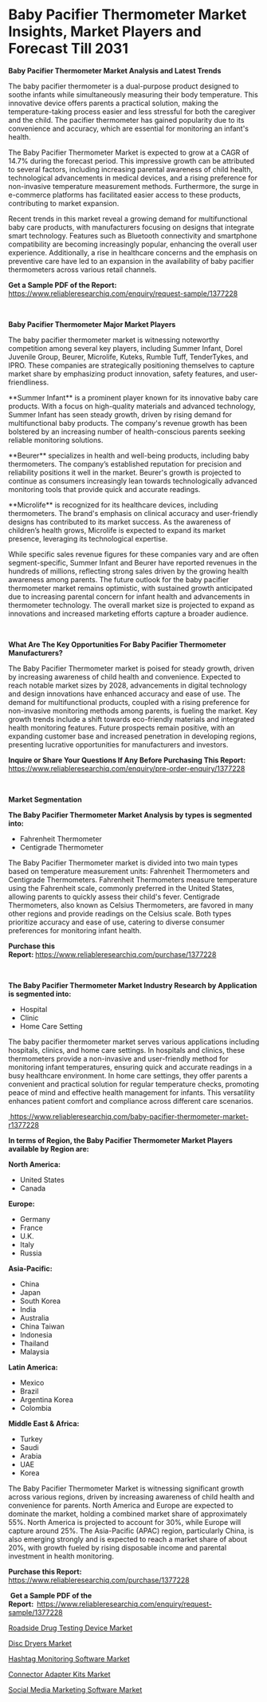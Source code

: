 <p><h1>Baby Pacifier Thermometer Market Insights, Market Players and Forecast Till 2031</h1></p><p><strong>Baby Pacifier Thermometer Market Analysis and Latest Trends</strong></p>
<p><p>The baby pacifier thermometer is a dual-purpose product designed to soothe infants while simultaneously measuring their body temperature. This innovative device offers parents a practical solution, making the temperature-taking process easier and less stressful for both the caregiver and the child. The pacifier thermometer has gained popularity due to its convenience and accuracy, which are essential for monitoring an infant's health.</p><p>The Baby Pacifier Thermometer Market is expected to grow at a CAGR of 14.7% during the forecast period. This impressive growth can be attributed to several factors, including increasing parental awareness of child health, technological advancements in medical devices, and a rising preference for non-invasive temperature measurement methods. Furthermore, the surge in e-commerce platforms has facilitated easier access to these products, contributing to market expansion.</p><p>Recent trends in this market reveal a growing demand for multifunctional baby care products, with manufacturers focusing on designs that integrate smart technology. Features such as Bluetooth connectivity and smartphone compatibility are becoming increasingly popular, enhancing the overall user experience. Additionally, a rise in healthcare concerns and the emphasis on preventive care have led to an expansion in the availability of baby pacifier thermometers across various retail channels.</p></p>
<p><strong>Get a Sample PDF of the Report:&nbsp;</strong> <a href="https://www.reliableresearchiq.com/enquiry/request-sample/1377228?utm_campaign=123&utm_medium=2&utm_source=Github&utm_content=ia&utm_term=24102024&utm_id=baby-pacifier-thermometer">https://www.reliableresearchiq.com/enquiry/request-sample/1377228</a></p>
<p>&nbsp;</p>
<p><strong>Baby Pacifier Thermometer Major Market Players</strong></p>
<p><p>The baby pacifier thermometer market is witnessing noteworthy competition among several key players, including Summer Infant, Dorel Juvenile Group, Beurer, Microlife, Kuteks, Rumble Tuff, TenderTykes, and IPRO. These companies are strategically positioning themselves to capture market share by emphasizing product innovation, safety features, and user-friendliness.</p><p>**Summer Infant** is a prominent player known for its innovative baby care products. With a focus on high-quality materials and advanced technology, Summer Infant has seen steady growth, driven by rising demand for multifunctional baby products. The company's revenue growth has been bolstered by an increasing number of health-conscious parents seeking reliable monitoring solutions.</p><p>**Beurer** specializes in health and well-being products, including baby thermometers. The company’s established reputation for precision and reliability positions it well in the market. Beurer's growth is projected to continue as consumers increasingly lean towards technologically advanced monitoring tools that provide quick and accurate readings.</p><p>**Microlife** is recognized for its healthcare devices, including thermometers. The brand's emphasis on clinical accuracy and user-friendly designs has contributed to its market success. As the awareness of children’s health grows, Microlife is expected to expand its market presence, leveraging its technological expertise.</p><p>While specific sales revenue figures for these companies vary and are often segment-specific, Summer Infant and Beurer have reported revenues in the hundreds of millions, reflecting strong sales driven by the growing health awareness among parents. The future outlook for the baby pacifier thermometer market remains optimistic, with sustained growth anticipated due to increasing parental concern for infant health and advancements in thermometer technology. The overall market size is projected to expand as innovations and increased marketing efforts capture a broader audience.</p></p>
<p>&nbsp;</p>
<p><strong>What Are The Key Opportunities For Baby Pacifier Thermometer Manufacturers?</strong></p>
<p><p>The Baby Pacifier Thermometer market is poised for steady growth, driven by increasing awareness of child health and convenience. Expected to reach notable market sizes by 2028, advancements in digital technology and design innovations have enhanced accuracy and ease of use. The demand for multifunctional products, coupled with a rising preference for non-invasive monitoring methods among parents, is fueling the market. Key growth trends include a shift towards eco-friendly materials and integrated health monitoring features. Future prospects remain positive, with an expanding customer base and increased penetration in developing regions, presenting lucrative opportunities for manufacturers and investors.</p></p>
<p><strong>Inquire or Share Your Questions If Any Before Purchasing This Report:</strong> <a href="https://www.reliableresearchiq.com/enquiry/pre-order-enquiry/1377228?utm_campaign=123&utm_medium=2&utm_source=Github&utm_content=ia&utm_term=24102024&utm_id=baby-pacifier-thermometer">https://www.reliableresearchiq.com/enquiry/pre-order-enquiry/1377228</a></p>
<p>&nbsp;</p>
<p><strong>Market Segmentation</strong></p>
<p><strong>The Baby Pacifier Thermometer Market Analysis by types is segmented into:</strong></p>
<p><ul><li>Fahrenheit Thermometer</li><li>Centigrade Thermometer</li></ul></p>
<p><p>The Baby Pacifier Thermometer market is divided into two main types based on temperature measurement units: Fahrenheit Thermometers and Centigrade Thermometers. Fahrenheit Thermometers measure temperature using the Fahrenheit scale, commonly preferred in the United States, allowing parents to quickly assess their child's fever. Centigrade Thermometers, also known as Celsius Thermometers, are favored in many other regions and provide readings on the Celsius scale. Both types prioritize accuracy and ease of use, catering to diverse consumer preferences for monitoring infant health.</p></p>
<p><strong>Purchase this Report:&nbsp;</strong><a href="https://www.reliableresearchiq.com/purchase/1377228?utm_campaign=123&utm_medium=2&utm_source=Github&utm_content=ia&utm_term=24102024&utm_id=baby-pacifier-thermometer">https://www.reliableresearchiq.com/purchase/1377228</a></p>
<p>&nbsp;</p>
<p><strong>The Baby Pacifier Thermometer Market Industry Research by Application is segmented into:</strong></p>
<p><ul><li>Hospital</li><li>Clinic</li><li>Home Care Setting</li></ul></p>
<p><p>The baby pacifier thermometer market serves various applications including hospitals, clinics, and home care settings. In hospitals and clinics, these thermometers provide a non-invasive and user-friendly method for monitoring infant temperatures, ensuring quick and accurate readings in a busy healthcare environment. In home care settings, they offer parents a convenient and practical solution for regular temperature checks, promoting peace of mind and effective health management for infants. This versatility enhances patient comfort and compliance across different care scenarios.</p></p>
<p><a href="https://www.reliableresearchiq.com/baby-pacifier-thermometer-market-r1377228?utm_campaign=123&utm_medium=2&utm_source=Github&utm_content=ia&utm_term=24102024&utm_id=baby-pacifier-thermometer">&nbsp;https://www.reliableresearchiq.com/baby-pacifier-thermometer-market-r1377228</a></p>
<p><strong>In terms of Region, the Baby Pacifier Thermometer Market Players available by Region are:</strong></p>
<p>
    <p> <strong> North America: </strong>
        <ul>
            <li>United States</li>
            <li>Canada</li>
        </ul>
        </p> 
    <p> <strong> Europe: </strong>
        <ul>
            <li>Germany</li>
            <li>France</li>
            <li>U.K.</li>
            <li>Italy</li>
            <li>Russia</li>
        </ul>
        </p> 
    <p> <strong> Asia-Pacific: </strong>
        <ul>
            <li>China</li>
            <li>Japan</li>
            <li>South Korea</li>
            <li>India</li>
            <li>Australia</li>
            <li>China Taiwan</li>
            <li>Indonesia</li>
            <li>Thailand</li>
            <li>Malaysia</li>
        </ul>
        </p> 
    <p> <strong> Latin America: </strong>
        <ul>
            <li>Mexico</li>
            <li>Brazil</li>
            <li>Argentina Korea</li>
            <li>Colombia</li>
        </ul>
        </p> 
    <p> <strong> Middle East & Africa: </strong>
        <ul>
            <li>Turkey</li>
            <li>Saudi</li>
            <li>Arabia</li>
            <li>UAE</li>
            <li>Korea</li>
        </ul>
    </p>
    </p>
<p><p>The Baby Pacifier Thermometer Market is witnessing significant growth across various regions, driven by increasing awareness of child health and convenience for parents. North America and Europe are expected to dominate the market, holding a combined market share of approximately 55%. North America is projected to account for 30%, while Europe will capture around 25%. The Asia-Pacific (APAC) region, particularly China, is also emerging strongly and is expected to reach a market share of about 20%, with growth fueled by rising disposable income and parental investment in health monitoring.</p></p>
<p><strong>Purchase this Report: </strong><a href="https://www.reliableresearchiq.com/purchase/1377228?utm_campaign=123&utm_medium=2&utm_source=Github&utm_content=ia&utm_term=24102024&utm_id=baby-pacifier-thermometer">https://www.reliableresearchiq.com/purchase/1377228</a></p>
<p>&nbsp;<strong>Get a Sample PDF of the Report:&nbsp;&nbsp;</strong><a href="https://www.reliableresearchiq.com/enquiry/request-sample/1377228?utm_campaign=123&utm_medium=2&utm_source=Github&utm_content=ia&utm_term=24102024&utm_id=baby-pacifier-thermometer">https://www.reliableresearchiq.com/enquiry/request-sample/1377228</a></p>
<p><strong></strong></p>
<p><p><a href="https://github.com/birroctaymonyj/Market-Research-Report-List-1/blob/main/roadside-drug-testing-device-market.md?utm_campaign=123&utm_medium=2&utm_source=Github&utm_content=ia&utm_term=24102024&utm_id=baby-pacifier-thermometer">Roadside Drug Testing Device Market</a></p><p><a href="https://issuu.com/reportprime-2/docs/disc-dryers-market-size-2030.pptx_40c43f1bd0ff3d?utm_campaign=123&utm_medium=2&utm_source=Github&utm_content=ia&utm_term=24102024&utm_id=baby-pacifier-thermometer">Disc Dryers Market</a></p><p><a href="https://www.linkedin.com/pulse/emerging-trends-hashtag-monitoring-software-market-detailed-jxpve?utm_campaign=123&utm_medium=2&utm_source=Github&utm_content=ia&utm_term=24102024&utm_id=baby-pacifier-thermometer">Hashtag Monitoring Software Market</a></p><p><a href="https://github.com/padencrooks0o/Market-Research-Report-List-1/blob/main/connector-adapter-kits-market.md?utm_campaign=123&utm_medium=2&utm_source=Github&utm_content=ia&utm_term=24102024&utm_id=baby-pacifier-thermometer">Connector Adapter Kits Market</a></p><p><a href="https://www.linkedin.com/pulse/social-media-marketing-software-market-research-report-2024-don9e?utm_campaign=123&utm_medium=2&utm_source=Github&utm_content=ia&utm_term=24102024&utm_id=baby-pacifier-thermometer">Social Media Marketing Software Market</a></p></p>